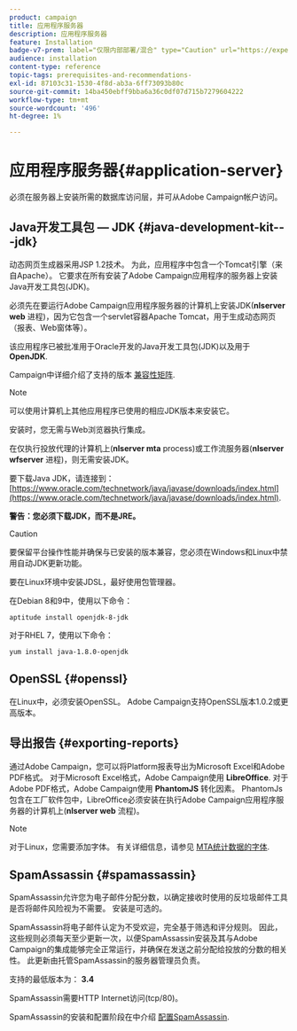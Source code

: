```yaml
---
product: campaign
title: 应用程序服务器
description: 应用程序服务器
feature: Installation
badge-v7-prem: label="仅限内部部署/混合" type="Caution" url="https://experienceleague.adobe.com/docs/campaign-classic/using/installing-campaign-classic/architecture-and-hosting-models/hosting-models-lp/hosting-models.html?lang=zh-Hans" tooltip="仅适用于内部部署和混合部署"
audience: installation
content-type: reference
topic-tags: prerequisites-and-recommendations-
exl-id: 87103c31-1530-4f8d-ab3a-6ff73093b80c
source-git-commit: 14ba450ebff9bba6a36c0df07d715b7279604222
workflow-type: tm+mt
source-wordcount: '496'
ht-degree: 1%

---
```


# 应用程序服务器{#application-server}



必须在服务器上安装所需的数据库访问层，并可从Adobe Campaign帐户访问。

## Java开发工具包 — JDK {#java-development-kit---jdk}

动态网页生成器采用JSP 1.2技术。 为此，应用程序中包含一个Tomcat引擎（来自Apache）。 它要求在所有安装了Adobe Campaign应用程序的服务器上安装Java开发工具包(JDK)。

必须先在要运行Adobe Campaign应用程序服务器的计算机上安装JDK(**nlserver web** 进程)，因为它包含一个servlet容器Apache Tomcat，用于生成动态网页（报表、Web窗体等）。

该应用程序已被批准用于Oracle开发的Java开发工具包(JDK)以及用于 **OpenJDK**.

Campaign中详细介绍了支持的版本 [兼容性矩阵](../../rn/using/compatibility-matrix.md).

>[!NOTE]
>
>可以使用计算机上其他应用程序已使用的相应JDK版本来安装它。
>  
>安装时，您无需与Web浏览器执行集成。
>
>在仅执行投放代理的计算机上(**nlserver mta** process)或工作流服务器(**nlserver wfserver** 进程)，则无需安装JDK。

要下载Java JDK，请连接到： [https://www.oracle.com/technetwork/java/javase/downloads/index.html](https://www.oracle.com/technetwork/java/javase/downloads/index.html).

**警告：您必须下载JDK，而不是JRE。**

>[!CAUTION]
>
>要保留平台操作性能并确保与已安装的版本兼容，您必须在Windows和Linux中禁用自动JDK更新功能。

要在Linux环境中安装JDSL，最好使用包管理器。

在Debian 8和9中，使用以下命令：

```
aptitude install openjdk-8-jdk
```

对于RHEL 7，使用以下命令：

```
yum install java-1.8.0-openjdk
```

## OpenSSL {#openssl}

在Linux中，必须安装OpenSSL。 Adobe Campaign支持OpenSSL版本1.0.2或更高版本。

## 导出报告 {#exporting-reports}

通过Adobe Campaign，您可以将Platform报表导出为Microsoft Excel和Adobe PDF格式。 对于Microsoft Excel格式，Adobe Campaign使用 **LibreOffice**. 对于Adobe PDF格式，Adobe Campaign使用 **PhantomJS** 转化因素。 PhantomJs包含在工厂软件包中，LibreOffice必须安装在执行Adobe Campaign应用程序服务器的计算机上(**nlserver web** 流程)。

>[!NOTE]
>
>对于Linux，您需要添加字体。 有关详细信息，请参见 [MTA统计数据的字体](../../installation/using/prerequisites-of-campaign-installation-in-linux.md#fonts-for-mta-statistics).

## SpamAssassin {#spamassassin}

SpamAssassin允许您为电子邮件分配分数，以确定接收时使用的反垃圾邮件工具是否将邮件风险视为不需要。 安装是可选的。

SpamAssassin将电子邮件认定为不受欢迎，完全基于筛选和评分规则。 因此，这些规则必须每天至少更新一次，以便SpamAssassin安装及其与Adobe Campaign的集成能够完全正常运行，并确保在发送之前分配给投放的分数的相关性。 此更新由托管SpamAssassin的服务器管理员负责。

支持的最低版本为： **3.4**

SpamAssassin需要HTTP Internet访问(tcp/80)。

SpamAssassin的安装和配置阶段在中介绍 [配置SpamAssassin](../../installation/using/configuring-spamassassin.md).

